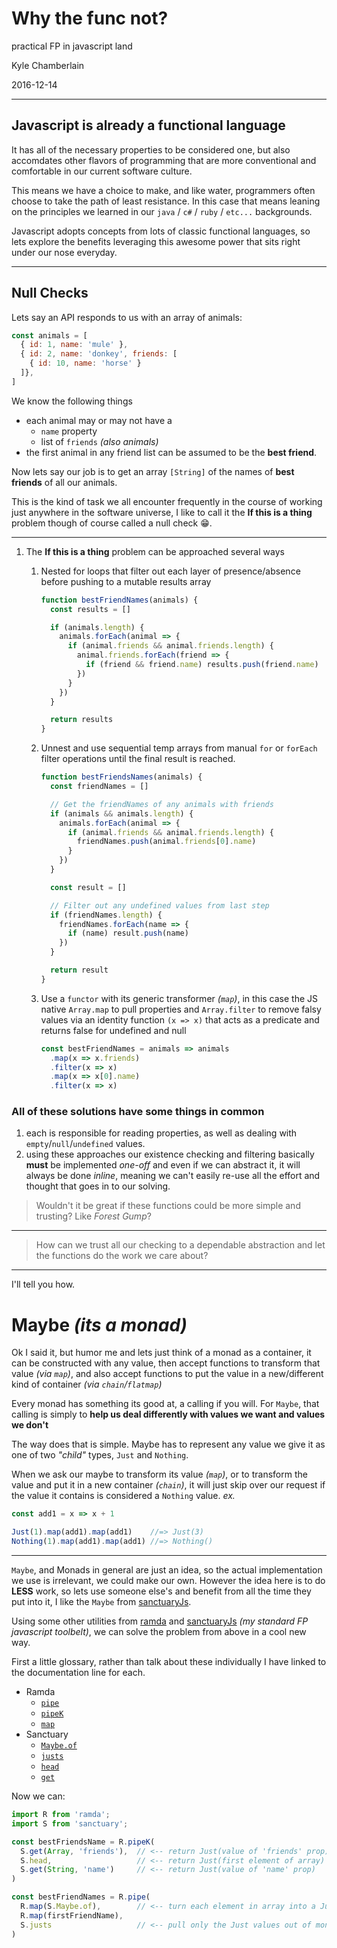 # Why the func not?
practical FP in javascript land

Kyle Chamberlain

2016-12-14

---

## Javascript is already a functional language
It has all of the necessary properties to be considered one, but also accomdates other flavors of programming that are more conventional and comfortable in our current software culture.

This means we have a choice to make, and like water, programmers often choose to take the path of least resistance. In this case that means leaning on the principles we learned in our `java` / `c#` / `ruby` / `etc...` backgrounds.

Javascript adopts concepts from lots of classic functional languages, so lets explore the benefits leveraging this awesome power that sits right under our nose everyday.

---

## Null Checks
Lets say an API responds to us with an array of animals:

```javascript
const animals = [
  { id: 1, name: 'mule' },
  { id: 2, name: 'donkey', friends: [
    { id: 10, name: 'horse' }
  ]},
]
```

We know the following things

- each animal may or may not have a
	- `name` property
	- list of `friends` _(also animals)_
- the first animal in any friend list can be assumed to be the **best friend**.

Now lets say our job is to get an array `[String]` of the names of **best friends** of all our animals.

This is the kind of task we all encounter frequently in the course of working just anywhere in the software universe, I like to call it the **If this is a thing** problem though of course called a null check 😁.

---

1. The **If this is a thing** problem can be approached several ways

	1. Nested for loops that filter out each layer of presence/absence before pushing to a mutable results array

		```javascript
		function bestFriendNames(animals) {
		  const results = []

		  if (animals.length) {
		    animals.forEach(animal => {
		      if (animal.friends && animal.friends.length) {
		        animal.friends.forEach(friend => {
		          if (friend && friend.name) results.push(friend.name)
		        })
		      }
		    })
		  }

		  return results
		}
		```

	1. Unnest and use sequential temp arrays from manual `for` or `forEach` filter operations until the final result is reached.

		```javascript
		function bestFriendsNames(animals) {
		  const friendNames = []

		  // Get the friendNames of any animals with friends
		  if (animals && animals.length) {
		    animals.forEach(animal => {
		      if (animal.friends && animal.friends.length) {
		        friendNames.push(animal.friends[0].name)
		      }
		    })
		  }

		  const result = []

		  // Filter out any undefined values from last step
		  if (friendNames.length) {
		    friendNames.forEach(name => {
		      if (name) result.push(name)
		    })
		  }

		  return result
		}
		```

	1. Use a `functor` with its generic transformer _(`map`)_, in this case the JS native `Array.map` to pull properties and `Array.filter` to remove falsy values via an identity function `(x => x)` that acts as a predicate and returns false for undefined and null

		```javascript
		const bestFriendNames = animals => animals
		  .map(x => x.friends)
		  .filter(x => x)
		  .map(x => x[0].name)
		  .filter(x => x)
		```

### All of these solutions have some things in common
1. each is responsible for reading properties, as well as dealing with `empty`/`null`/`undefined` values.
1. using these approaches our existence checking and filtering basically **must** be implemented _one-off_ and even if we can abstract it, it will always be done _inline_, meaning we can't easily re-use all the effort and thought that goes in to our solving.

> Wouldn't it be great if these functions could be more simple and trusting? Like _Forest Gump_?

---

> How can we trust all our checking to a dependable abstraction and let the functions do the work we care about?

---

I'll tell you how.

# Maybe _(its a monad)_

Ok I said it, but humor me and lets just think of a monad as a container, it can be constructed with any value, then accept functions to transform that value _(via `map`)_, and also accept functions to put the value in a new/different kind of container _(via `chain`/`flatmap`)_

Every monad has something its good at, a calling if you will. For `Maybe`, that calling is simply to **help us deal differently with values we want and values we don't**

The way does that is simple. Maybe has to represent any value we give it as one of two _"child"_ types, `Just` and `Nothing`.

When we ask our maybe to transform its value _(`map`)_, or to transform the value and put it in a new container _(`chain`)_, it will just skip over our request if the value it contains is considered a `Nothing` value.
_ex._

```javascript
const add1 = x => x + 1

Just(1).map(add1).map(add1)    //=> Just(3)
Nothing(1).map(add1).map(add1) //=> Nothing()
```

---

`Maybe`, and Monads in general are just an idea, so the actual implementation we use is irrelevant, we could make our own. However the idea here is to do **LESS** work, so lets use someone else's and benefit from all the time they put into it, I like the `Maybe` from [sanctuaryJs](https://sanctuary.js.org/#Maybe).

Using some other utilities from [ramda](http://ramdajs.com/) and [sanctuaryJs](https://sanctuary.js.org) _(my standard FP javascript toolbelt)_, we can solve the problem from above in a cool new way.

First a little glossary, rather than talk about these individually I have linked to the documentation line for each.

- Ramda
	- [`pipe`](http://ramdajs.com/docs/#pipe)
	- [`pipeK`](http://ramdajs.com/docs/#pipeK)
	- [`map`](http://ramdajs.com/docs/#map)
- Sanctuary
	- [`Maybe.of`](https://github.com/sanctuary-js/sanctuary#maybeof--a---maybea)
	- [`justs`](https://github.com/sanctuary-js/sanctuary#justs)
	- [`head`](https://github.com/sanctuary-js/sanctuary#head)
	- [`get`](https://github.com/sanctuary-js/sanctuary#get)


Now we can:

```javascript
import R from 'ramda';
import S from 'sanctuary';

const bestFriendsName = R.pipeK(
  S.get(Array, 'friends'),  // <-- return Just(value of 'friends' prop)
  S.head,				    // <-- return Just(first element of array)
  S.get(String, 'name')     // <-- return Just(value of 'name' prop)
)

const bestFriendNames = R.pipe(
  R.map(S.Maybe.of),		// <-- turn each element in array into a Just
  R.map(firstFriendName),
  S.justs                   // <-- pull only the Just values out of monad and ignore Nothings
)
```
